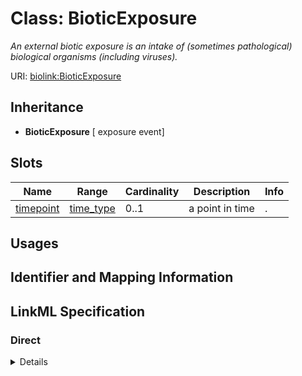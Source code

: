 # Class: BioticExposure
_An external biotic exposure is an intake of (sometimes pathological) biological organisms (including viruses)._





URI: [biolink:BioticExposure](https://w3id.org/biolink/vocab/BioticExposure)




## Inheritance

* **BioticExposure** [ exposure event]




## Slots

| Name | Range | Cardinality | Description  | Info |
| ---  | --- | --- | --- | --- |
| [timepoint](timepoint.md) | [time_type](time_type.md) | 0..1 | a point in time  | . |


## Usages



## Identifier and Mapping Information









## LinkML Specification

<!-- TODO: investigate https://stackoverflow.com/questions/37606292/how-to-create-tabbed-code-blocks-in-mkdocs-or-sphinx -->

### Direct

<details>
```yaml
name: biotic exposure
aliases:
- viral exposure
- bacterial exposure
description: An external biotic exposure is an intake of (sometimes pathological)
  biological organisms (including viruses).
from_schema: https://w3id.org/biolink/biolink-model
mixins:
- exposure event

```
</details>

### Induced

<details>
```yaml
name: biotic exposure
aliases:
- viral exposure
- bacterial exposure
description: An external biotic exposure is an intake of (sometimes pathological)
  biological organisms (including viruses).
from_schema: https://w3id.org/biolink/biolink-model
mixins:
- exposure event
attributes:
  timepoint:
    name: timepoint
    aliases:
    - duration
    description: a point in time
    from_schema: https://w3id.org/biolink/biolink-model
    is_a: node property
    domain: named thing
    alias: timepoint
    owner: biotic exposure
    range: time type

```
</details>